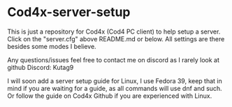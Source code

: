 # Cod4x-server-setup
This is just a repository for Cod4x (Cod4 PC client) to help setup a server. Click on the "server.cfg" above README.md or below. All settings are there besides some modes I believe. 

Any questions/issues feel free to contact me on discord as I rarely look at github Discord: Kutag9


I will soon add a server setup guide for Linux, I use Fedora 39, keep that in mind if you are waiting for a guide, as all commands will use dnf and such. Or follow the guide on Cod4x Github if you are experienced with Linux.
